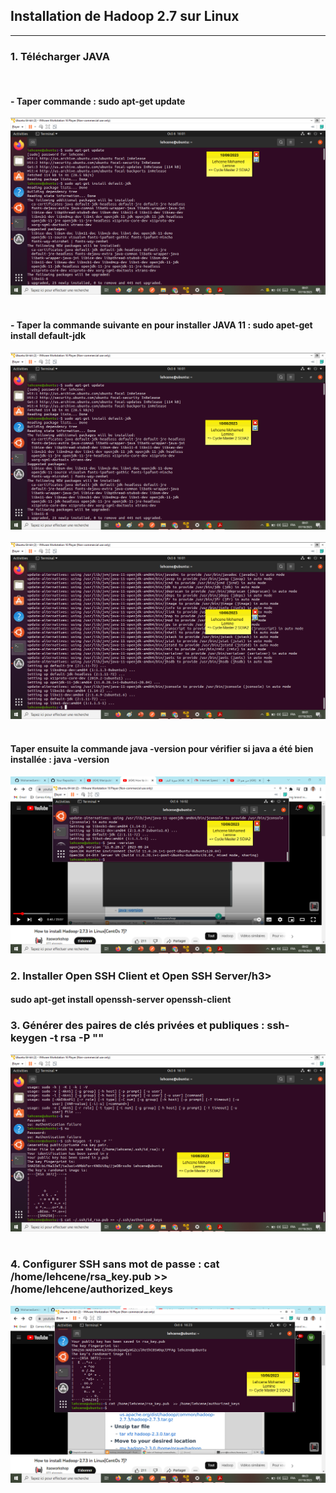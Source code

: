 <h2>Installation de Hadoop 2.7 sur Linux</h2>
<hr/>

<h3>1. Télécharger JAVA </h3>
<br/>
<h4>- Taper commande : sudo apt-get update</h4>
<img src="./img/img01.png">
<br/><br/>
<h4>- Taper la commande suivante en pour installer JAVA 11 : sudo apet-get install default-jdk</h4>
<img src="./img/img02.png">
<br/><br/>
<img src="./img/img03.png">
<br/><br/>
<h4>Taper ensuite la commande java -version pour vérifier si java a été bien installée : java -version</h4>
<img src="./img/img04.png"/>
<h3>2. Installer Open SSH Client et Open SSH Server/h3>
<h4>sudo apt-get install openssh-server openssh-client</h4>
<h3>3. Générer des paires de clés privées et publiques : ssh-keygen -t rsa -P ""</h3>
<img src="./img/img05.png"/>
<br/><br/>
<h3>4. Configurer SSH sans mot de passe : cat /home/lehcene/rsa_key.pub >> /home/lehcene/authorized_keys</h3>
<img src="./img/img06.png"/>
</br></br>